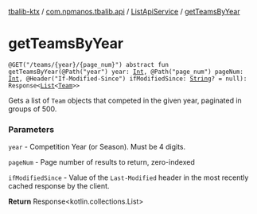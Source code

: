 [tbalib-ktx](../../index.md) / [com.npmanos.tbalib.api](../index.md) / [ListApiService](index.md) / [getTeamsByYear](./get-teams-by-year.md)

# getTeamsByYear

`@GET("/teams/{year}/{page_num}") abstract fun getTeamsByYear(@Path("year") year: `[`Int`](https://kotlinlang.org/api/latest/jvm/stdlib/kotlin/-int/index.html)`, @Path("page_num") pageNum: `[`Int`](https://kotlinlang.org/api/latest/jvm/stdlib/kotlin/-int/index.html)`, @Header("If-Modified-Since") ifModifiedSince: `[`String`](https://kotlinlang.org/api/latest/jvm/stdlib/kotlin/-string/index.html)`? = null): Response<`[`List`](https://kotlinlang.org/api/latest/jvm/stdlib/kotlin.collections/-list/index.html)`<`[`Team`](../../com.npmanos.tbalib.model/-team/index.md)`>>`

Gets a list of `Team` objects that competed in the given year, paginated in groups of 500.

### Parameters

`year` - Competition Year (or Season). Must be 4 digits.

`pageNum` - Page number of results to return, zero-indexed

`ifModifiedSince` - Value of the `Last-Modified` header in the most recently cached response by the client.

**Return**
Response&lt;kotlin.collections.List&gt;

